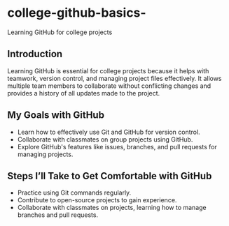 # college-github-basics-
Learning GitHub for college projects 
## Introduction
Learning GitHub is essential for college projects because it helps with teamwork, version control, and managing project files effectively. It allows multiple team members to collaborate without conflicting changes and provides a history of all updates made to the project.

## My Goals with GitHub
- Learn how to effectively use Git and GitHub for version control.
- Collaborate with classmates on group projects using GitHub.
- Explore GitHub's features like issues, branches, and pull requests for managing projects.

## Steps I’ll Take to Get Comfortable with GitHub
- Practice using Git commands regularly.
- Contribute to open-source projects to gain experience.
- Collaborate with classmates on projects, learning how to manage branches and pull requests.

